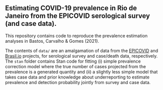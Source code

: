 ## Estimating COVID-19 prevalence in Rio de Janeiro from the EPICOVID serological survey (and case data).

This repository contains code to reproduce the prevalence estimation analyses in Bastos, Carvalho & Gomes (2021). 

The contents of `data/` are an amalgamation of data from the [EPICOVID](http://www.rs.epicovid19brasil.org/) and [Brasil.io](https://brasil.io/home/) projects, for serological survey and case/death data, respectively. 
The `stan` folder contains Stan code for fitting (i) simple prevalence correction model where the true number of cases projected from the prevalence is a generated quantity and (ii) a slightly less simple model that takes case data and prior knowledge about underreporting to estimate prevalence and detection probability jointly from survey and case data.
